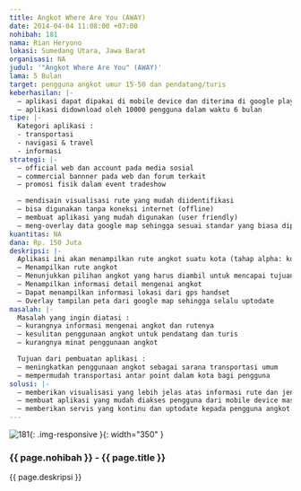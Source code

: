 ```yaml
---
title: Angkot Where Are You (AWAY)
date: 2014-04-04 11:08:00 +07:00
nohibah: 181
nama: Rian Heryono
lokasi: Sumedang Utara, Jawa Barat
organisasi: NA
judul: '"Angkot Where Are You" (AWAY)'
lama: 5 Bulan
target: pengguna angkot umur 15-50 dan pendatang/turis
keberhasilan: |-
  – aplikasi dapat dipakai di mobile device dan diterima di google play
  – aplikasi didownload oleh 10000 pengguna dalam waktu 6 bulan
tipe: |-
  Kategori aplikasi :
  - transportasi
  - navigasi & travel
  - informasi
strategi: |-
  – official web dan account pada media sosial
  – commercial bannner pada web dan forum terkait
  – promosi fisik dalam event tradeshow

  – mendisain visualisasi rute yang mudah diidentifikasi
  – bisa digunakan tanpa koneksi internet (offline)
  – membuat aplikasi yang mudah digunakan (user friendly)
  – meng-overlay data google map sehingga sesuai standar yang biasa dipakai pengguna
kuantitas: NA
dana: Rp. 150 Juta
deskripsi: |-
  Aplikasi ini akan menampilkan rute angkot suatu kota (tahap alpha: kota Bandung) dan menunjukkan rute atau piihan angkot yang harus diambil untuk mencapai tujuan yang diinginkan. Aplikasi ini memiliki fitur-fitur sebagai berikut :
  – Menampilkan rute angkot
  – Menunjukkan pilihan angkot yang harus diambil untuk mencapai tujuan yang diinginkan (secara detail, turun di mana, sambung dengan angkot yang lain, dll)
  – Menampilkan informasi detail mengenai angkot
  – Dapat menampilkan informasi lokasi dari gps handset
  – Overlay tampilan peta dari google map sehingga selalu uptodate
masalah: |-
  Masalah yang ingin diatasi :
  – kurangnya informasi mengenai angkot dan rutenya
  – kesulitan penggunaan angkot untuk pendatang dan turis
  – kurangnya minat penggunaan angkot

  Tujuan dari pembuatan aplikasi :
  – meningkatkan penggunaan angkot sebagai sarana transportasi umum
  – mempermudah transportasi antar point dalam kota bagi pengguna
solusi: |-
  – memberikan visualisasi yang lebih jelas atas informasi rute dan jenis angkot
  – membuat aplikasi yang mudah diakses pengguna dari mobile device masing-masing
  – memberikan servis yang kontinu dan uptodate kepada pengguna angkot
---
```


![181](/static/img/hibahcms/181.png){: .img-responsive }{: width="350" }

### {{ page.nohibah }} - {{ page.title }}

{{ page.deskripsi }}
